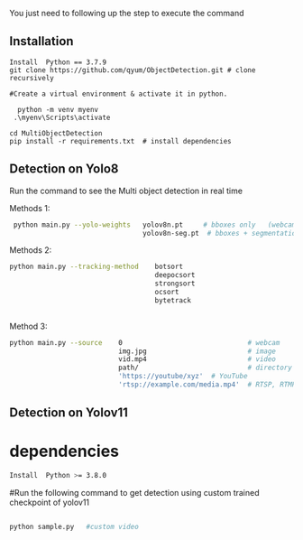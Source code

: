 You just need to following up the step to execute the command

## Installation

```
Install  Python == 3.7.9
git clone https://github.com/qyum/ObjectDetection.git # clone recursively

#Create a virtual environment & activate it in python.

  python -m venv myenv  
 .\myenv\Scripts\activate 

cd MultiObjectDetection
pip install -r requirements.txt  # install dependencies 
```

## Detection on Yolo8

Run the command to see the Multi object detection in real time


Methods 1:

```bash
 python main.py --yolo-weights   yolov8n.pt     # bboxes only   (webcam)
                                 yolov8n-seg.pt  # bboxes + segmentation masks (webcam)
```

Methods 2:

```bash
python main.py --tracking-method    botsort     
                                    deepocsort
                                    strongsort
                                    ocsort
                                    bytetrack
                                    
```



Method 3:


```bash
python main.py --source    0                               # webcam
                           img.jpg                         # image
                           vid.mp4                         # video
                           path/                           # directory
                           'https://youtube/xyz'  # YouTube
                           'rtsp://example.com/media.mp4'  # RTSP, RTMP, HTTP stream
```

## Detection on Yolov11 
# dependencies

```bash
Install  Python >= 3.8.0


``` 

#Run the following command to get detection using custom trained checkpoint of yolov11
```bash

python sample.py   #custom video

```
